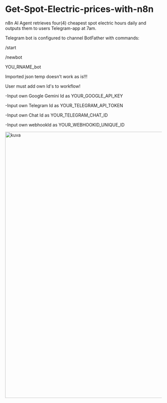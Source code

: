 # Get-Spot-Electric-prices-with-n8n
n8n AI Agent retrieves four(4) cheapest spot electric hours daily and outputs them to users Telegram-app at 7am.

Telegram bot is configured to channel BotFather with commands:

/start

/newbot

YOU_RNAME_bot


Imported json temp doesn't work as is!!!

User must add own Id's to workflow!
 
  -Input own Google Gemini Id as YOUR_GOOGLE_API_KEY
 
  -Input own Telegram Id as YOUR_TELEGRAM_API_TOKEN

  -Input own  Chat Id as YOUR_TELEGRAM_CHAT_ID

  -Input own webhookId as YOUR_WEBHOOKID_UNIQUE_ID
  
<img width="1501" height="855" alt="kuva" src="https://github.com/user-attachments/assets/c2152326-7a04-4757-af63-dc419dcf4073" />
